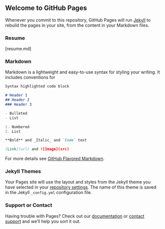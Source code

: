 ## Welcome to GitHub Pages

<!-- You can use the [editor on GitHub](https://github.com/westrock/westrock.github.io/edit/master/index.md) to maintain and preview the content for your website in Markdown files.
-->

Whenever you commit to this repository, GitHub Pages will run [Jekyll](https://jekyllrb.com/) to rebuild the pages in your site, from the content in your Markdown files.

### Resume
[resume.md]

### Markdown

Markdown is a lightweight and easy-to-use syntax for styling your writing. It includes conventions for

```markdown
Syntax highlighted code block

# Header 1
## Header 2
### Header 3

- Bulleted
- List

1. Numbered
2. List

**Bold** and _Italic_ and `Code` text

[Link](url) and ![Image](src)
```

For more details see [GitHub Flavored Markdown](https://guides.github.com/features/mastering-markdown/).

### Jekyll Themes

Your Pages site will use the layout and styles from the Jekyll theme you have selected in your [repository settings](https://github.com/westrock/westrock.github.io/settings). The name of this theme is saved in the Jekyll `_config.yml` configuration file.

### Support or Contact

Having trouble with Pages? Check out our [documentation](https://help.github.com/categories/github-pages-basics/) or [contact support](https://github.com/contact) and we’ll help you sort it out.
